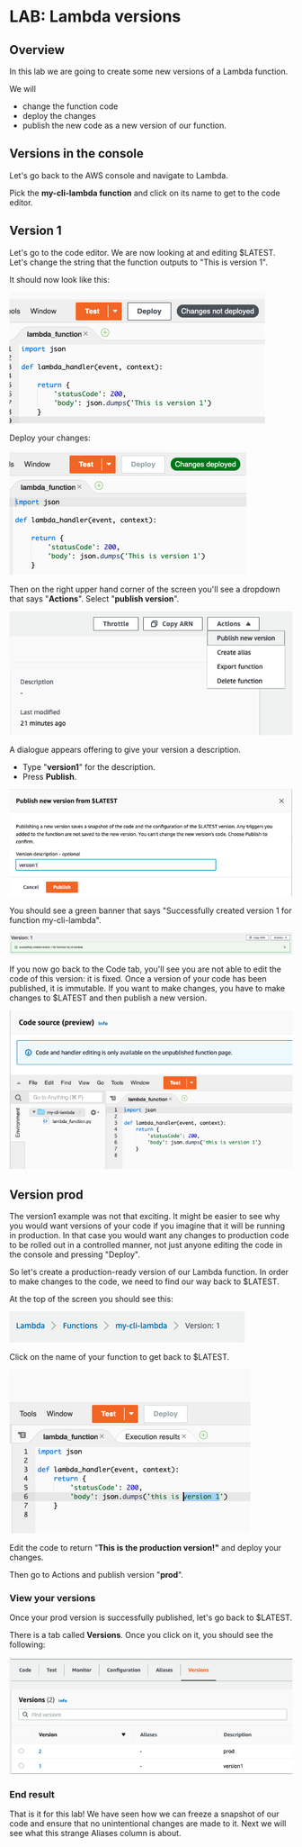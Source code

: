 # LAB: Lambda versions

## Overview

In this lab we are going to create some new versions of a Lambda function.

We will&#x20;

* change the function code
* deploy the changes
* publish the new code as a new version of our function.&#x20;

## Versions in the console

Let's go back to the AWS console and navigate to Lambda.&#x20;

Pick the **my-cli-lambda function** and click on its name to get to the code editor.&#x20;

## Version 1

Let's go to the code editor. We are now looking at and editing $LATEST. Let's change the string that the function outputs to "This is version 1".&#x20;

It should now look like this:

![version 1](<../../.gitbook/assets/image (269).png>)

Deploy your changes:

![changes deployed](<../../.gitbook/assets/image (436).png>)

Then on the right upper hand corner of the screen you'll see a dropdown that says "**Actions**". Select  "**publish version**".

![publish new version ](<../../.gitbook/assets/image (69).png>)

A dialogue appears offering to give your version a description.&#x20;

* Type "**version1**" for the description.&#x20;
* Press **Publish**.&#x20;

![version publishing ](<../../.gitbook/assets/image (407).png>)

You should see a green banner that says "Successfully created version 1 for function my-cli-lambda".

![sign of success!](<../../.gitbook/assets/image (90).png>)

If you now go back to the Code tab, you'll see you are not able to edit the code of this version: it is fixed. Once a version of your code has been published, it is immutable. If you want to make changes, you have to make changes to $LATEST and then publish a new version.&#x20;

![Cannot edit a published version. ](<../../.gitbook/assets/image (171).png>)

## Version prod

The version1 example was not that exciting. It might be easier to see why you would want versions of your code if you imagine that it will be running in production. In that case you would want any changes to production code to be rolled out in a controlled manner, not just anyone editing the code in the console and pressing "Deploy".&#x20;

So let's create a production-ready version of our Lambda function. In order to make changes to the code, we need to find our way back to $LATEST.

At the top of the screen you should see this:

![breadcrumbs](<../../.gitbook/assets/image (188) (1).png>)

Click on the name of your function to get back to $LATEST.

![We get the deploy button back! ](<../../.gitbook/assets/image (291) (1).png>)

Edit the code to return "**This is the production version!"** and deploy your changes.&#x20;

Then go to Actions and publish version "**prod**".&#x20;

### View your versions

Once your prod version is successfully published, let's go back to $LATEST.&#x20;

There is a tab called **Versions**. Once you click on it, you should see the following:

![versions list](<../../.gitbook/assets/image (105).png>)

### End result

That is it for this lab! We have seen how we can freeze a snapshot of our code and ensure that no unintentional changes are made to it. Next we will see what this strange Aliases column is about.&#x20;
